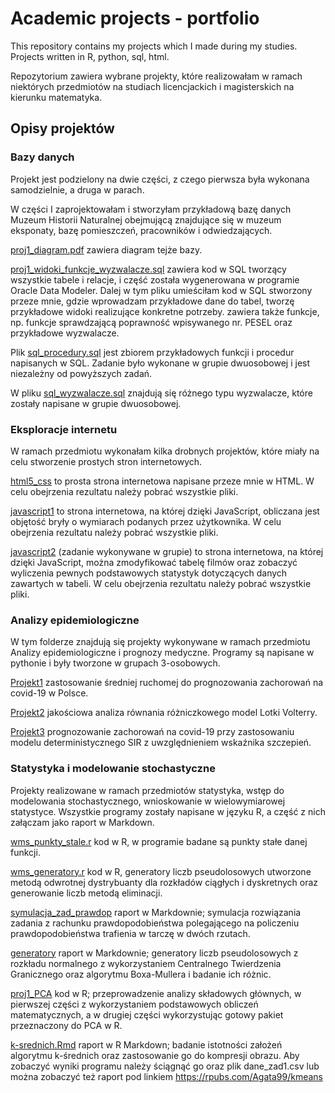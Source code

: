 # Academic projects - portfolio
This repository contains my projects which I made during my studies. Projects written in R, python, sql, html.

Repozytorium zawiera wybrane projekty, które realizowałam w ramach niektórych przedmiotów na studiach licencjackich i magisterskich na kierunku matematyka.

## Opisy projektów

###  Bazy danych

Projekt jest podzielony na dwie części, z czego pierwsza była wykonana samodzielnie, a druga w parach.

W części I zaprojektowałam i stworzyłam przykładową bazę danych Muzeum  Historii Naturalnej obejmującą znajdujące się w muzeum eksponaty, bazę pomieszczeń, pracowników i odwiedzających.

[proj1_diagram.pdf](Bazy_danych/proj1_diagram.pdf)  zawiera diagram tejże bazy.

[proj1_widoki_funkcje_wyzwalacze.sql](Bazy_danych/proj1_widoki_funkcje_wyzwalacze.sql) zawiera kod w SQL tworzący wszystkie tabele i relacje, i część została wygenerowana w programie Oracle Data Modeler. Dalej w tym pliku umieściłam kod w SQL stworzony przeze mnie, gdzie wprowadzam przykładowe dane do tabel, tworzę przykładowe widoki realizujące konkretne potrzeby. zawiera także funkcje, np. funkcje sprawdzającą poprawność wpisywanego nr. PESEL oraz przykładowe wyzwalacze.

Plik [sql_procedury.sql](Bazy_danych/sql_procedury.sql) jest zbiorem przykładowych funkcji i procedur napisanych w SQL. Zadanie było wykonane w grupie dwuosobowej i jest niezależny od powyższych zadań.

W pliku [sql_wyzwalacze.sql](Bazy_danych/sql_wyzwalacze.sql) znajdują się różnego typu wyzwalacze, które zostały napisane w grupie dwuosobowej.


### Eksploracje internetu

W ramach przedmiotu wykonałam kilka drobnych projektów, które miały na celu stworzenie prostych stron internetowych.

[html5_css](eksploracja_internetu/html5_css) to prosta strona internetowa napisane przeze mnie w HTML.  W celu obejrzenia rezultatu należy pobrać wszystkie pliki.

[javascript1](eksploracja_internetu/javascript1)  to strona internetowa, na której dzięki JavaScript, obliczana jest objętość bryły o wymiarach podanych przez użytkownika.  W celu obejrzenia rezultatu należy pobrać wszystkie pliki.

[javascript2](eksploracja_internetu/javascript2) (zadanie wykonywane w grupie) to strona internetowa, na której dzięki JavaScript,  można zmodyfikować tabelę filmów oraz  zobaczyć wyliczenia pewnych podstawowych statystyk dotyczących danych zawartych w tabeli. W celu obejrzenia rezultatu należy pobrać wszystkie pliki.

###  Analizy epidemiologiczne

W tym folderze znajdują się projekty wykonywane w ramach przedmiotu Analizy epidemiologiczne i prognozy medyczne. Programy są napisane w pythonie i były tworzone w grupach 3-osobowych.

[Projekt1](Analizy_epidemiologiczne/Projekt1_średnia_ruchoma.ipynb) zastosowanie średniej ruchomej do prognozowania zachorowań na covid-19 w Polsce.

[Projekt2](Analizy_epidemiologiczne/Projekt2_model_Lotki_Volterry.ipynb) jakościowa analiza równania różniczkowego model Lotki Volterry.

[Projekt3](Analizy_epidemiologiczne/Projekt3_prognoza_Covid.ipynb) prognozowanie zachorowań na covid-19 przy zastosowaniu modelu deterministycznego SIR z uwzględnieniem wskaźnika szczepień.

###  Statystyka i modelowanie stochastyczne

Projekty realizowane w ramach przedmiotów statystyka, wstęp do modelowania stochastycznego, wnioskowanie w wielowymiarowej statystyce. Wszystkie programy zostały napisane w języku R, a część z nich załączam jako raport w Markdown.

[wms_punkty_stale.r](Statystyka_i_modelowanie_stochastyczne/wms_projekt_punkty_stale.r) kod w R, w programie badane są punkty stałe danej funkcji.

[wms_generatory.r](Statystyka_i_modelowanie_stochastyczne/wms_projekt2_generatory.R) kod w R, generatory liczb pseudolosowych utworzone metodą odwrotnej dystrybuanty dla rozkładów ciągłych i dyskretnych oraz generowanie liczb metodą eliminacji.

[symulacja_zad_prawdop](Statystyka_i_modelowanie_stochastyczne/symulacja_zad_prawdop.md) raport w Markdownie; symulacja rozwiązania zadania z rachunku prawdopodobieństwa polegającego na policzeniu prawdopodobieństwa trafienia w tarczę w dwóch rzutach.

[generatory](Statystyka_i_modelowanie_stochastyczne/generatory.md) raport w Markdownie; generatory liczb pseudolosowych z rozkładu normalnego z wykorzystaniem Centralnego Twierdzenia Granicznego oraz algorytmu Boxa-Mullera i badanie ich różnic.

[proj1_PCA](Statystyka_i_modelowanie_stochastyczne/proj1_PCA.R) kod w R; przeprowadzenie analizy składowych głównych, w pierwszej części z wykorzystaniem podstawowych obliczeń matematycznych, a w drugiej części wykorzystując gotowy pakiet przeznaczony do PCA w R.

[k-srednich.Rmd](Statystyka_i_modelowanie_stochastyczne/k-srednich.Rmd)  raport w R Markdown; badanie istotności założeń algorytmu k-średnich oraz zastosowanie go do kompresji obrazu. Aby zobaczyć wyniki programu należy ściągnąć go oraz plik dane_zad1.csv lub można zobaczyć też raport pod linkiem https://rpubs.com/Agata99/kmeans 

